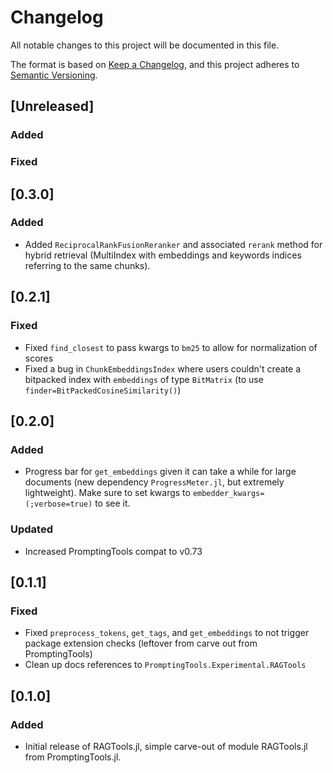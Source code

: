 # Changelog
All notable changes to this project will be documented in this file.

The format is based on [Keep a Changelog](https://keepachangelog.com/en/1.0.0/),
and this project adheres to [Semantic Versioning](https://semver.org/spec/v2.0.0.html).

## [Unreleased]

### Added

### Fixed

## [0.3.0]

### Added
- Added `ReciprocalRankFusionReranker` and associated `rerank` method for hybrid retrieval (MultiIndex with embeddings and keywords indices referring to the same chunks).

## [0.2.1]

### Fixed
- Fixed `find_closest` to pass kwargs to `bm25` to allow for normalization of scores
- Fixed a bug in `ChunkEmbeddingsIndex` where users couldn't create a bitpacked index with `embeddings` of type `BitMatrix` (to use `finder=BitPackedCosineSimilarity()`)

## [0.2.0]

### Added
- Progress bar for `get_embeddings` given it can take a while for large documents (new dependency `ProgressMeter.jl`, but extremely lightweight). Make sure to set kwargs to `embedder_kwargs=(;verbose=true)` to see it.

### Updated
- Increased PromptingTools compat to v0.73

## [0.1.1]

### Fixed
- Fixed `preprocess_tokens`, `get_tags`, and `get_embeddings` to not trigger package extension checks (leftover from carve out from PromptingTools)
- Clean up docs references to `PromptingTools.Experimental.RAGTools`

## [0.1.0]

### Added
- Initial release of RAGTools.jl, simple carve-out of module RAGTools.jl from PromptingTools.jl.
